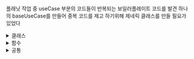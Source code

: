  플래닛 작업 중 useCase 부분의 코드들이 반복되는 보일러플레이트 코드를 발견 하나의 baseUseCase를 만들어 중복 코드를 제고 하기위해
 제네릭 클래스를 만들 필요가 있었다

<details>
<summary>클래스</summary>

```kt
  class BaseUseCase<T> {
  }
``` 
  Generic클래스를 정의 할 때는 클래스의 이름 뒤에 <T>를 붙여 생성
</details>
<details>
<summary>함수</summary>
  
```kt
 fun <T> useCase(arg: T) {}
```
  
  Generic 함수를 생성할 때는 함수명 앞에 <T>를 붙여서 생성
</details> 
<details>
  <summary>공통</summary>

  만약 두개이상의 Generic변수가 필요하다면
  <T,K,C> 처럼 여러개의 변수를 선언 하면 된다
  
```kt
  class BaseUseCase<T, K, C> {
  }
```
기본적으로 Generic변수는 Nullable 이다 만약 notnull 타입으로 만들고 싶으면 뒤에 Any 타입을 선언 해주면 된다(<T> == <T : Any?>로 보면 될듯)
   
```kt
 fun <T: Any> useCase(arg: T) {}
```
Generic 변수는 Super type인 Number로 숫자만 허용 되게 제한을 걸수 있다
    
```kt
 fun <T: Number> useCase(arg: T) {}
```   
    TODO: in, out의 차이점과 활용 방법 등 추가 공부가 필요
</details>
